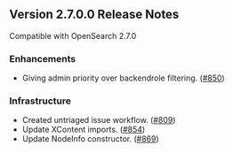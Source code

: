 
## Version 2.7.0.0 Release Notes

Compatible with OpenSearch 2.7.0


### Enhancements
* Giving admin priority over backendrole filtering. ([#850](https://github.com/opensearch-project/anomaly-detection/pull/850))


### Infrastructure
* Created untriaged issue workflow. ([#809](https://github.com/opensearch-project/anomaly-detection/pull/809))
* Update XContent imports. ([#854](https://github.com/opensearch-project/anomaly-detection/pull/854))
* Update NodeInfo constructor. ([#869](https://github.com/opensearch-project/anomaly-detection/pull/869))